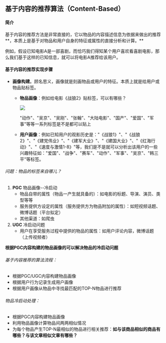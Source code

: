 ## 基于内容的推荐算法（Content-Based）

#### 简介

基于内容的推荐方法是非常直接的，它以物品的内容描述信息为依据来做出的推荐**，本质上是基于对物品和用户自身的特征或属性的直接分析和计算。**

例如，假设已知电影A是一部喜剧，而恰巧我们得知某个用户喜欢看喜剧电影，那么我们基于这样的已知信息，就可以将电影A推荐给该用户。

#### 基于内容的推荐实现步骤

- **画像构建**。顾名思义，画像就是刻画物品或用户的特征。本质上就是给用户或物品贴标签。

  - **物品画像**：例如给电影《战狼2》贴标签，可以有哪些？

    ![](./img/基于内容推荐1.png)

    "动作"、"吴京"、"吴刚"、"张翰"、"大陆电影"、"国产"、"爱国"、"军事"等等一系列标签是不是都可以贴上

  - **用户画像**：例如已知用户的观影历史是："《战狼1》"、"《战狼2》"、"《建党伟业》"、"《建军大业》"、"《建国大业》"、"《红海行动》"、"《速度与激情1-8》"等，我们是不是就可以分析出该用户的一些兴趣特征如："爱国"、"战争"、"赛车"、"动作"、"军事"、"吴京"、"韩三平"等标签。

###### 问题：物品的标签来自哪儿？

1. **PGC**    物品画像--冷启动
   - 物品自带的属性（物品一产生就具备的）：如电影的标题、导演、演员、类型等等
   - 服务提供方设定的属性（服务提供方为物品附加的属性）：如短视频话题、微博话题（平台拟定）
   - 其他渠道：如爬虫
2. **UGC**    冷启动问题
   - 用户在享受服务过程中提供的物品的属性：如用户评论内容，微博话题（上传视频者）

**根据PGC内容构建的物品画像的可以解决物品的冷启动问题**

###### 基于内容推荐的算法流程：

- 根据PGC/UGC内容构建物品画像
- 根据用户行为记录生成用户画像
- 根据用户画像从物品中寻找最匹配的TOP-N物品进行推荐

###### 物品冷启动处理：

- 根据PGC内容构建物品画像
- 利用物品画像计算物品间两两相似情况
- 为每个物品产生TOP-N最相似的物品进行相关推荐：**如与该商品相似的商品有哪些？与该文章相似文章有哪些？**

